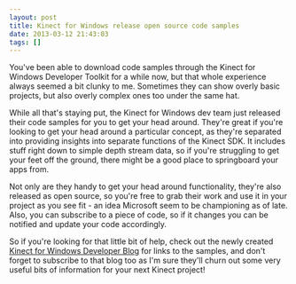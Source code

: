 ```yaml
---
layout: post
title: Kinect for Windows release open source code samples
date: 2013-03-12 21:43:03
tags: []
---
```

<p>You've been able to download code samples through the Kinect for Windows Developer Toolkit for a while now, but that whole experience always seemed a bit clunky to me. Sometimes they can show overly basic projects, but also overly complex ones too under the same hat.</p>
<p>While all that's staying put, the Kinect for Windows dev team just released their code samples for you to get your head around. They're great if you're looking to get your head around a particular concept, as they're separated into providing insights into separate functions of the Kinect SDK. It includes stuff right down to simple depth stream data, so if you're struggling to get your feet off the ground, there might be a good place to springboard your apps from.</p>
<p>Not only are they handy to get your head around functionality, they're also released as open source, so you're free to grab their work and use it in your project as you see fit - an idea Microsoft seem to be championing as of late. Also, you can subscribe to a piece of code, so if it changes you can be notified and update your code accordingly.</p>
<p>So if you're looking for that little bit of help, check out the newly created <a href="http://blogs.msdn.com/b/k4wdev/archive/2013/03/06/easy-access-to-kinect-for-windows-sample-code.aspx">Kinect for Windows Developer Blog</a> for links to the samples, and don't forget to subscribe to that blog too as I'm sure they'll churn out some very useful bits of information for your next Kinect project!</p>
